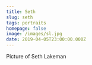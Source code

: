 ```yaml
---
title: Seth
slug: seth
tags: portraits
homepage: false
image: /images/sl.jpg
date: 2019-04-05T23:00:00.000Z
---
```

Picture of Seth Lakeman
